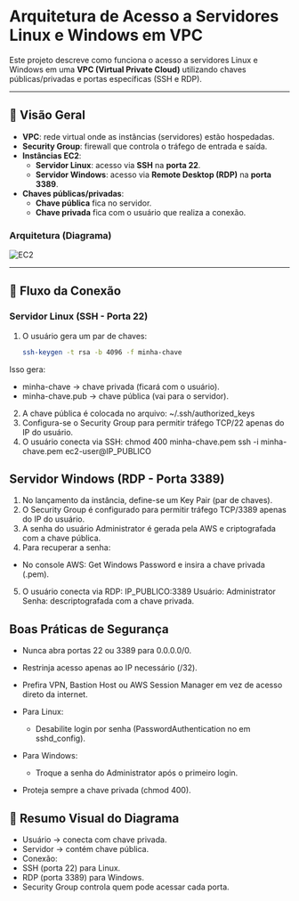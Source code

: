 # Arquitetura de Acesso a Servidores Linux e Windows em VPC

Este projeto descreve como funciona o acesso a servidores Linux e Windows em uma **VPC (Virtual Private Cloud)** utilizando chaves públicas/privadas e portas específicas (SSH e RDP).

---

## 🔹 Visão Geral

- **VPC**: rede virtual onde as instâncias (servidores) estão hospedadas.  
- **Security Group**: firewall que controla o tráfego de entrada e saída.  
- **Instâncias EC2**:
  - **Servidor Linux**: acesso via **SSH** na **porta 22**.  
  - **Servidor Windows**: acesso via **Remote Desktop (RDP)** na **porta 3389**.  
- **Chaves públicas/privadas**:
  - **Chave pública** fica no servidor.  
  - **Chave privada** fica com o usuário que realiza a conexão.  

### Arquitetura (Diagrama)

![EC2](./Diagrama-EC2.jpg)

---

## 🔹 Fluxo da Conexão

### Servidor Linux (SSH - Porta 22)
1. O usuário gera um par de chaves:
   ```bash
   ssh-keygen -t rsa -b 4096 -f minha-chave
Isso gera:
- minha-chave → chave privada (ficará com o usuário).
- minha-chave.pub → chave pública (vai para o servidor).

2. A chave pública é colocada no arquivo:
~/.ssh/authorized_keys
3. Configura-se o Security Group para permitir tráfego TCP/22 apenas do IP do usuário.
4. O usuário conecta via SSH:
chmod 400 minha-chave.pem
ssh -i minha-chave.pem ec2-user@IP_PUBLICO

## Servidor Windows (RDP - Porta 3389)
1. No lançamento da instância, define-se um Key Pair (par de chaves).
2. O Security Group é configurado para permitir tráfego TCP/3389 apenas do IP do usuário.
3. A senha do usuário Administrator é gerada pela AWS e criptografada com a chave pública.
4. Para recuperar a senha:
- No console AWS: Get Windows Password e insira a chave privada (.pem).
5. O usuário conecta via RDP:
  IP_PUBLICO:3389
Usuário: Administrator
Senha: descriptografada com a chave privada.

## Boas Práticas de Segurança
- Nunca abra portas 22 ou 3389 para 0.0.0.0/0.
- Restrinja acesso apenas ao IP necessário (/32).
- Prefira VPN, Bastion Host ou AWS Session Manager em vez de acesso direto da internet.
  
- Para Linux:
  - Desabilite login por senha (PasswordAuthentication no em sshd_config).
- Para Windows:
  - Troque a senha do Administrator após o primeiro login.

- Proteja sempre a chave privada (chmod 400).

## 🔹 Resumo Visual do Diagrama

- Usuário → conecta com chave privada.
- Servidor → contém chave pública.
- Conexão:
 - SSH (porta 22) para Linux.
 - RDP (porta 3389) para Windows.
- Security Group controla quem pode acessar cada porta.





